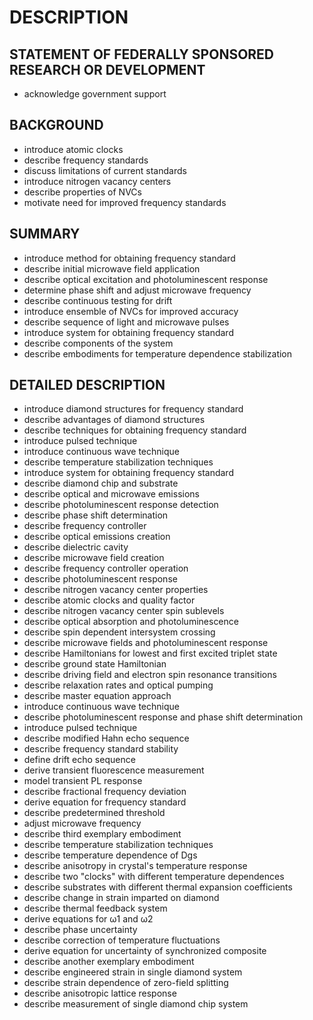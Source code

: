 # DESCRIPTION

## STATEMENT OF FEDERALLY SPONSORED RESEARCH OR DEVELOPMENT

- acknowledge government support

## BACKGROUND

- introduce atomic clocks
- describe frequency standards
- discuss limitations of current standards
- introduce nitrogen vacancy centers
- describe properties of NVCs
- motivate need for improved frequency standards

## SUMMARY

- introduce method for obtaining frequency standard
- describe initial microwave field application
- describe optical excitation and photoluminescent response
- determine phase shift and adjust microwave frequency
- describe continuous testing for drift
- introduce ensemble of NVCs for improved accuracy
- describe sequence of light and microwave pulses
- introduce system for obtaining frequency standard
- describe components of the system
- describe embodiments for temperature dependence stabilization

## DETAILED DESCRIPTION

- introduce diamond structures for frequency standard
- describe advantages of diamond structures
- describe techniques for obtaining frequency standard
- introduce pulsed technique
- introduce continuous wave technique
- describe temperature stabilization techniques
- introduce system for obtaining frequency standard
- describe diamond chip and substrate
- describe optical and microwave emissions
- describe photoluminescent response detection
- describe phase shift determination
- describe frequency controller
- describe optical emissions creation
- describe dielectric cavity
- describe microwave field creation
- describe frequency controller operation
- describe photoluminescent response
- describe nitrogen vacancy center properties
- describe atomic clocks and quality factor
- describe nitrogen vacancy center spin sublevels
- describe optical absorption and photoluminescence
- describe spin dependent intersystem crossing
- describe microwave fields and photoluminescent response
- describe Hamiltonians for lowest and first excited triplet state
- describe ground state Hamiltonian
- describe driving field and electron spin resonance transitions
- describe relaxation rates and optical pumping
- describe master equation approach
- introduce continuous wave technique
- describe photoluminescent response and phase shift determination
- introduce pulsed technique
- describe modified Hahn echo sequence
- describe frequency standard stability
- define drift echo sequence
- derive transient fluorescence measurement
- model transient PL response
- describe fractional frequency deviation
- derive equation for frequency standard
- describe predetermined threshold
- adjust microwave frequency
- describe third exemplary embodiment
- describe temperature stabilization techniques
- describe temperature dependence of Dgs
- describe anisotropy in crystal's temperature response
- describe two "clocks" with different temperature dependences
- describe substrates with different thermal expansion coefficients
- describe change in strain imparted on diamond
- describe thermal feedback system
- derive equations for ω1 and ω2
- describe phase uncertainty
- describe correction of temperature fluctuations
- derive equation for uncertainty of synchronized composite
- describe another exemplary embodiment
- describe engineered strain in single diamond system
- describe strain dependence of zero-field splitting
- describe anisotropic lattice response
- describe measurement of single diamond chip system

